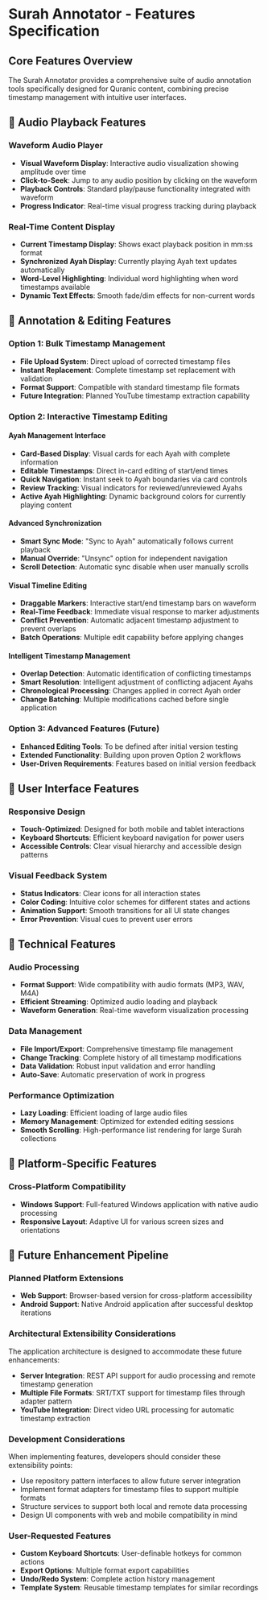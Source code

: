# Surah Annotator - Features Specification

## Core Features Overview

The Surah Annotator provides a comprehensive suite of audio annotation tools specifically designed for Quranic content, combining precise timestamp management with intuitive user interfaces.

## 🎵 Audio Playback Features

### Waveform Audio Player
- **Visual Waveform Display**: Interactive audio visualization showing amplitude over time
- **Click-to-Seek**: Jump to any audio position by clicking on the waveform
- **Playback Controls**: Standard play/pause functionality integrated with waveform
- **Progress Indicator**: Real-time visual progress tracking during playback

### Real-Time Content Display
- **Current Timestamp Display**: Shows exact playback position in mm:ss format
- **Synchronized Ayah Display**: Currently playing Ayah text updates automatically
- **Word-Level Highlighting**: Individual word highlighting when word timestamps available
- **Dynamic Text Effects**: Smooth fade/dim effects for non-current words

## 📝 Annotation & Editing Features

### Option 1: Bulk Timestamp Management
- **File Upload System**: Direct upload of corrected timestamp files
- **Instant Replacement**: Complete timestamp set replacement with validation
- **Format Support**: Compatible with standard timestamp file formats
- **Future Integration**: Planned YouTube timestamp extraction capability

### Option 2: Interactive Timestamp Editing

#### Ayah Management Interface
- **Card-Based Display**: Visual cards for each Ayah with complete information
- **Editable Timestamps**: Direct in-card editing of start/end times
- **Quick Navigation**: Instant seek to Ayah boundaries via card controls
- **Review Tracking**: Visual indicators for reviewed/unreviewed Ayahs
- **Active Ayah Highlighting**: Dynamic background colors for currently playing content

#### Advanced Synchronization
- **Smart Sync Mode**: "Sync to Ayah" automatically follows current playback
- **Manual Override**: "Unsync" option for independent navigation
- **Scroll Detection**: Automatic sync disable when user manually scrolls

#### Visual Timeline Editing
- **Draggable Markers**: Interactive start/end timestamp bars on waveform
- **Real-Time Feedback**: Immediate visual response to marker adjustments
- **Conflict Prevention**: Automatic adjacent timestamp adjustment to prevent overlaps
- **Batch Operations**: Multiple edit capability before applying changes

#### Intelligent Timestamp Management
- **Overlap Detection**: Automatic identification of conflicting timestamps
- **Smart Resolution**: Intelligent adjustment of conflicting adjacent Ayahs
- **Chronological Processing**: Changes applied in correct Ayah order
- **Change Batching**: Multiple modifications cached before single application

### Option 3: Advanced Features (Future)
- **Enhanced Editing Tools**: To be defined after initial version testing
- **Extended Functionality**: Building upon proven Option 2 workflows
- **User-Driven Requirements**: Features based on initial version feedback

## 🎯 User Interface Features

### Responsive Design
- **Touch-Optimized**: Designed for both mobile and tablet interactions
- **Keyboard Shortcuts**: Efficient keyboard navigation for power users
- **Accessible Controls**: Clear visual hierarchy and accessible design patterns

### Visual Feedback System
- **Status Indicators**: Clear icons for all interaction states
- **Color Coding**: Intuitive color schemes for different states and actions
- **Animation Support**: Smooth transitions for all UI state changes
- **Error Prevention**: Visual cues to prevent user errors

## 🔧 Technical Features

### Audio Processing
- **Format Support**: Wide compatibility with audio formats (MP3, WAV, M4A)
- **Efficient Streaming**: Optimized audio loading and playback
- **Waveform Generation**: Real-time waveform visualization processing

### Data Management
- **File Import/Export**: Comprehensive timestamp file management
- **Change Tracking**: Complete history of all timestamp modifications
- **Data Validation**: Robust input validation and error handling
- **Auto-Save**: Automatic preservation of work in progress

### Performance Optimization
- **Lazy Loading**: Efficient loading of large audio files
- **Memory Management**: Optimized for extended editing sessions
- **Smooth Scrolling**: High-performance list rendering for large Surah collections

## 📱 Platform-Specific Features

### Cross-Platform Compatibility
- **Windows Support**: Full-featured Windows application with native audio processing
- **Responsive Layout**: Adaptive UI for various screen sizes and orientations

## 🚀 Future Enhancement Pipeline

### Planned Platform Extensions
- **Web Support**: Browser-based version for cross-platform accessibility
- **Android Support**: Native Android application after successful desktop iterations

### Architectural Extensibility Considerations
The application architecture is designed to accommodate these future enhancements:
- **Server Integration**: REST API support for audio processing and remote timestamp generation
- **Multiple File Formats**: SRT/TXT support for timestamp files through adapter pattern
- **YouTube Integration**: Direct video URL processing for automatic timestamp extraction

### Development Considerations
When implementing features, developers should consider these extensibility points:
- Use repository pattern interfaces to allow future server integration
- Implement format adapters for timestamp files to support multiple formats
- Structure services to support both local and remote data processing
- Design UI components with web and mobile compatibility in mind

### User-Requested Features
- **Custom Keyboard Shortcuts**: User-definable hotkeys for common actions
- **Export Options**: Multiple format export capabilities
- **Undo/Redo System**: Complete action history management
- **Template System**: Reusable timestamp templates for similar recordings